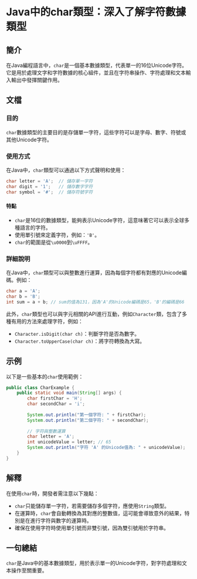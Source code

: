 <!--
Meta Description: # Java中的char類型：深入了解字符數據類型 ## 簡介 在Java編程語言中，`char`是一個基本數據類型，代表單一的16位Unicode字符。它是用於處理文字和字符數據的核心組件，並且在字符串操作、字符處理和文本輸入輸出中發揮關鍵作用。 ## 文檔 ### 目的 `char`數據類型的主...
Meta Keywords: char, java, letter, character, system
-->

# Java中的char類型：深入了解字符數據類型

## 簡介
在Java編程語言中，`char`是一個基本數據類型，代表單一的16位Unicode字符。它是用於處理文字和字符數據的核心組件，並且在字符串操作、字符處理和文本輸入輸出中發揮關鍵作用。

## 文檔
### 目的
`char`數據類型的主要目的是存儲單一字符，這些字符可以是字母、數字、符號或其他Unicode字符。

### 使用方式
在Java中，`char`類型可以通過以下方式聲明和使用：

```java
char letter = 'A';  // 儲存單一字符
char digit = '1';   // 儲存數字字符
char symbol = '#';  // 儲存符號字符
```

#### 特點
- `char`是16位的數據類型，能夠表示Unicode字符，這意味著它可以表示全球多種語言的字符。
- 使用單引號來定義字符，例如：`'B'`。
- `char`的範圍是從`\u0000`到`\uFFFF`。

### 詳細說明
在Java中，`char`類型可以與整數進行運算，因為每個字符都有對應的Unicode編碼。例如：

```java
char a = 'A';
char b = 'B';
int sum = a + b; // sum的值為131，因為'A'的Unicode編碼是65，'B'的編碼是66
```

此外，`char`類型也可以與字元相關的API進行互動，例如`Character`類，包含了多種有用的方法來處理字符，例如：

- `Character.isDigit(char ch)`：判斷字符是否為數字。
- `Character.toUpperCase(char ch)`：將字符轉換為大寫。

## 示例
以下是一些基本的`char`使用範例：

```java
public class CharExample {
    public static void main(String[] args) {
        char firstChar = 'H';
        char secondChar = 'i';
        
        System.out.println("第一個字符: " + firstChar);
        System.out.println("第二個字符: " + secondChar);
        
        // 字符與整數運算
        char letter = 'A';
        int unicodeValue = letter; // 65
        System.out.println("字符 'A' 的Unicode值為: " + unicodeValue);
    }
}
```

## 解釋
在使用`char`時，開發者需注意以下幾點：
- `char`只能儲存單一字符，若需要儲存多個字符，應使用`String`類型。
- 在運算時，`char`會自動轉換為其對應的整數值，這可能會導致意外的結果，特別是在進行字符與數字的運算時。
- 確保在使用字符時使用單引號而非雙引號，因為雙引號用於字符串。

## 一句總結
`char`是Java中的基本數據類型，用於表示單一的Unicode字符，對字符處理和文本操作至關重要。